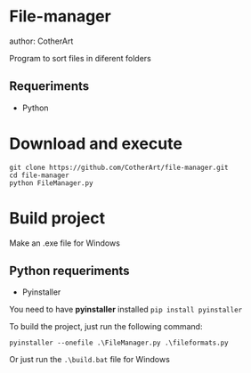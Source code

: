 # File-manager

author: CotherArt

Program to sort files in diferent folders

## Requeriments
- Python

# Download and execute

```
git clone https://github.com/CotherArt/file-manager.git
cd file-manager
python FileManager.py
```
<!-- # Windows no python
You can use the executable for Windows without needing to install python
```
git clone https://github.com/CotherArt/file-manager.git
cd file-manager/dist
FileManager.exe
``` -->
# Build project
Make an .exe file for Windows
## Python requeriments
- Pyinstaller

You need to have **pyinstaller** installed
`pip install pyinstaller`

To build the project, just run the following command:
```
pyinstaller --onefile .\FileManager.py .\fileformats.py
```
Or just run the `.\build.bat` file for Windows
